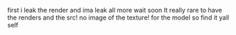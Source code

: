 first i leak the render and ima leak all more wait soon
It really rare to have the renders and the src!
no image of the texture! for the model so find it yall self
